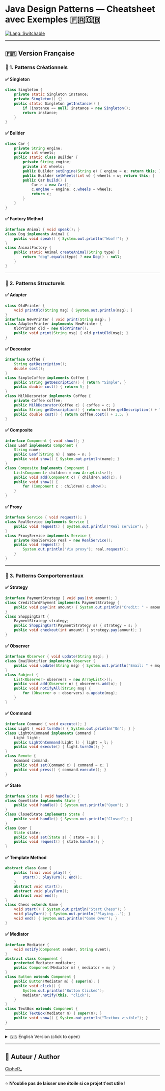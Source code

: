 # Java Design Patterns — Cheatsheet avec Exemples 🇫🇷🇬🇧

[![Lang: Switchable](https://img.shields.io/badge/language-FR%20%2F%20EN-blue.svg)](#)

---

## 🇫🇷 Version Française

### 🔧 1. Patterns Créationnels

#### ✅ Singleton

```java
class Singleton {
    private static Singleton instance;
    private Singleton() {}
    public static Singleton getInstance() {
        if (instance == null) instance = new Singleton();
        return instance;
    }
}
```

#### ✅ Builder

```java
class Car {
    private String engine;
    private int wheels;
    public static class Builder {
        private String engine;
        private int wheels;
        public Builder setEngine(String e) { engine = e; return this; }
        public Builder setWheels(int w) { wheels = w; return this; }
        public Car build() {
            Car c = new Car();
            c.engine = engine; c.wheels = wheels;
            return c;
        }
    }
}
```

#### ✅ Factory Method

```java
interface Animal { void speak(); }
class Dog implements Animal {
    public void speak() { System.out.println("Woof!"); }
}
class AnimalFactory {
    public static Animal createAnimal(String type) {
        return "dog".equals(type) ? new Dog() : null;
    }
}
```

---

### 🧱 2. Patterns Structurels

#### ✅ Adapter

```java
class OldPrinter {
    void printOld(String msg) { System.out.println(msg); }
}
interface NewPrinter { void print(String msg); }
class AdapterPrinter implements NewPrinter {
    OldPrinter old = new OldPrinter();
    public void print(String msg) { old.printOld(msg); }
}
```

#### ✅ Decorator

```java
interface Coffee {
    String getDescription();
    double cost();
}
class SimpleCoffee implements Coffee {
    public String getDescription() { return "Simple"; }
    public double cost() { return 5; }
}
class MilkDecorator implements Coffee {
    private Coffee coffee;
    public MilkDecorator(Coffee c) { coffee = c; }
    public String getDescription() { return coffee.getDescription() + ", Milk"; }
    public double cost() { return coffee.cost() + 1.5; }
}
```

#### ✅ Composite

```java
interface Component { void show(); }
class Leaf implements Component {
    String name;
    public Leaf(String n) { name = n; }
    public void show() { System.out.println(name); }
}
class Composite implements Component {
    List<Component> children = new ArrayList<>();
    public void add(Component c) { children.add(c); }
    public void show() {
        for (Component c : children) c.show();
    }
}
```

#### ✅ Proxy

```java
interface Service { void request(); }
class RealService implements Service {
    public void request() { System.out.println("Real service"); }
}
class ProxyService implements Service {
    private RealService real = new RealService();
    public void request() {
        System.out.println("Via proxy"); real.request();
    }
}
```

---

### 🤖 3. Patterns Comportementaux

#### ✅ Strategy

```java
interface PaymentStrategy { void pay(int amount); }
class CreditCardPayment implements PaymentStrategy {
    public void pay(int amount) { System.out.println("Credit: " + amount); }
}
class ShoppingCart {
    PaymentStrategy strategy;
    public ShoppingCart(PaymentStrategy s) { strategy = s; }
    public void checkout(int amount) { strategy.pay(amount); }
}
```

#### ✅ Observer

```java
interface Observer { void update(String msg); }
class EmailNotifier implements Observer {
    public void update(String msg) { System.out.println("Email: " + msg); }
}
class Subject {
    List<Observer> observers = new ArrayList<>();
    public void add(Observer o) { observers.add(o); }
    public void notifyAll(String msg) {
        for (Observer o : observers) o.update(msg);
    }
}
```

#### ✅ Command

```java
interface Command { void execute(); }
class Light { void turnOn() { System.out.println("On"); } }
class LightOnCommand implements Command {
    Light light;
    public LightOnCommand(Light l) { light = l; }
    public void execute() { light.turnOn(); }
}
class Remote {
    Command command;
    public void set(Command c) { command = c; }
    public void press() { command.execute(); }
}
```

#### ✅ State

```java
interface State { void handle(); }
class OpenState implements State {
    public void handle() { System.out.println("Open"); }
}
class ClosedState implements State {
    public void handle() { System.out.println("Closed"); }
}
class Door {
    State state;
    public void set(State s) { state = s; }
    public void request() { state.handle(); }
}
```

#### ✅ Template Method

```java
abstract class Game {
    public final void play() {
        start(); playTurn(); end();
    }
    abstract void start();
    abstract void playTurn();
    abstract void end();
}
class Chess extends Game {
    void start() { System.out.println("Start Chess"); }
    void playTurn() { System.out.println("Playing..."); }
    void end() { System.out.println("Game Over"); }
}
```

#### ✅ Mediator

```java
interface Mediator {
    void notify(Component sender, String event);
}
abstract class Component {
    protected Mediator mediator;
    public Component(Mediator m) { mediator = m; }
}
class Button extends Component {
    public Button(Mediator m) { super(m); }
    public void click() {
        System.out.println("Button Clicked");
        mediator.notify(this, "click");
    }
}
class TextBox extends Component {
    public TextBox(Mediator m) { super(m); }
    public void show() { System.out.println("Textbox visible"); }
}
```

---

<details>
<summary>🇬🇧 English Version (click to open)</summary>

The English version mirrors the structure above and includes all examples translated and explained in English.

</details>

---

## 👤 Auteur / Author

[CipheR_](https://github.com/6pher)

---

⭐️ **N'oublie pas de laisser une étoile si ce projet t'est utile !**
